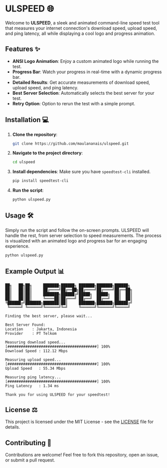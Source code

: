 # ULSPEED 🌐

Welcome to **ULSPEED**, a sleek and animated command-line speed test tool that measures your internet connection's download speed, upload speed, and ping latency, all while displaying a cool logo and progress animation.

## Features ✨

- **ANSI Logo Animation**: Enjoy a custom animated logo while running the test.
- **Progress Bar**: Watch your progress in real-time with a dynamic progress bar.
- **Detailed Results**: Get accurate measurements of download speed, upload speed, and ping latency.
- **Best Server Selection**: Automatically selects the best server for your test.
- **Retry Option**: Option to rerun the test with a simple prompt.

## Installation 💻

1. **Clone the repository**:
   ```bash
   git clone https://github.com/maulananais/ulspeed.git
   ```
2. **Navigate to the project directory**:
   ```bash
   cd ulspeed
   ```
3. **Install dependencies**:
   Make sure you have `speedtest-cli` installed.
   ```bash
   pip install speedtest-cli
   ```
4. **Run the script**:
   ```bash
   python ulspeed.py
   ```

## Usage 🛠️

Simply run the script and follow the on-screen prompts. ULSPEED will handle the rest, from server selection to speed measurements. The process is visualized with an animated logo and progress bar for an engaging experience.

```bash
python ulspeed.py
```

## Example Output 📊

```
██╗   ██╗██╗     ███████╗██████╗ ███████╗███████╗██████╗ 
██║   ██║██║     ██╔════╝██╔══██╗██╔════╝██╔════╝██╔══██╗
██║   ██║██║     ███████╗██████╔╝█████╗  █████╗  ██║  ██║
██║   ██║██║     ╚════██║██╔═══╝ ██╔══╝  ██╔══╝  ██║  ██║
╚██████╔╝███████╗███████║██║     ███████╗███████╗██████╔╝
 ╚═════╝ ╚══════╝╚══════╝╚═╝     ╚══════╝╚══════╝╚═════╝ 

Finding the best server, please wait...

Best Server Found:
Location    : Jakarta, Indonesia
Provider    : PT Telkom

Measuring download speed...
[########################################] 100%
Download Speed : 112.12 Mbps

Measuring upload speed...
[########################################] 100%
Upload Speed   : 55.34 Mbps

Measuring ping latency...
[########################################] 100%
Ping Latency   : 1.34 ms

Thank you for using ULSPEED for your speedtest!
```

## License ⚖️

This project is licensed under the MIT License - see the [LICENSE](LICENSE) file for details.

## Contributing 👥

Contributions are welcome! Feel free to fork this repository, open an issue, or submit a pull request.
